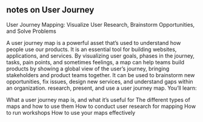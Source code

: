 ## notes on User Journey

User Journey Mapping: Visualize User Research, Brainstorm Opportunities, and Solve Problems

A user journey map is a powerful asset that’s used to understand how people use our products. It is an essential tool for building websites, applications, and services. By visualizing user goals, phases in the journey, tasks, pain points, and sometimes feelings, a map can help teams build products by showing a global view of the user’s journey, bringing stakeholders and product teams together. It can be used to brainstorm new opportunities, fix issues, design new services, and understand gaps within an organization.
research, present, and use a user journey map. You’ll learn:

What a user journey map is, and what it’s useful for
The different types of maps and how to use them
How to conduct user research for mapping
How to run workshops
How to use your maps effectively
